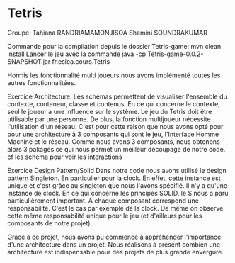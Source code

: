 # Tetris

Groupe: 
Tahiana RANDRIAMAMONJISOA
Shamini SOUNDRAKUMAR

Commande pour la compilation depuis le  dossier Tetris-game:  mvn clean install
Lancer le jeu avec la commande java -cp Tetris-game-0.0.2-SNAPSHOT.jar fr.esiea.cours.Tetris

Hormis les fonctionnalité multi joueurs nous avons implémenté toutes les autres fonctionnalitées.

Exercice Architecture:
Les schémas permettent de visualiser l'ensemble du contexte, conteneur, classe et contenus.
En ce qui concerne le contexte, seul le joueur a une influence sur le système.
Le jeu du Tetris doit être utilisable par une personne. De plus, la fonction multijoueur nécessite l'utilisation d'un réseau.
C'est pour cette raison que nous avons opté pour pour une architecture à 3 composants qui sont le jeu, l'Interface Homme Machine et le réseau. Comme nous avons 3 composants, nous obtenons alors 3 pakages ce qui nous permet un meilleur découpage de notre code.
cf les schéma pour voir les interactions

Exercice Design Pattern/Solid
Dans notre code nous avons utilisé le design pattern Singleton. En particulier pour la clock. En effet, cette instance est unique et c'est grâce au singleton que nous l'avons spécifié. Il n'y a qu'une instance de clock.
En ce qui concerne les principes SOLID, le S nous a paru particulièrement important. 
A chaque composant correspond une responsabilité.
C'est le cas par exemple de la clock. 
De même on observe cette même responsabilité unique pour le jeu (et d'ailleurs pour les composants de notre projet).

Grâce à ce projet, nous avons pu commencé à appréhender l'importance d'une architecture dans un projet. Nous réalisons à présent combien une architecture est indispensable pour des projets de plus grande envergure.
